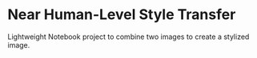# Near Human-Level Style Transfer
Lightweight Notebook project to combine two images to create a stylized image. 
